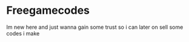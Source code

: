 # Freegamecodes
Im new here and just wanna gain some trust so i can later on sell some codes i make
